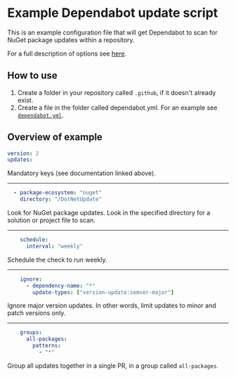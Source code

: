 # Example Dependabot update script
This is an example configuration file that will get Dependabot to scan for NuGet package updates within a repository.

For a full description of options see [here](https://docs.github.com/en/code-security/dependabot/dependabot-version-updates/configuration-options-for-the-dependabot.yml-file).

## How to use
1. Create a folder in your repository called `.github`, if it doesn't already exist.
2. Create a file in the folder called dependabot.yml. For an example see [`dependabot.yml`](dependabot.yml).

## Overview of example
```yaml
version: 2
updates:
```
Mandatory keys (see documentation linked above).

---

```yaml
  - package-ecosystem: "nuget"
    directory: "/DotNetUpdate"
```
Look for NuGet package updates. Look in the specified directory for a solution or project file to scan.

---

```yaml
    schedule:
      interval: "weekly"
```
Schedule the check to run weekly.

---

```yaml
    ignore:
      - dependency-name: "*"
        update-types: ["version-update:semver-major"]
```
Ignore major version updates. In other words, limit updates to minor and patch versions only.

---

```yaml
    groups:
      all-packages:
        patterns:
          - "*"
```
Group all updates together in a single PR, in a group called `all-packages`.
